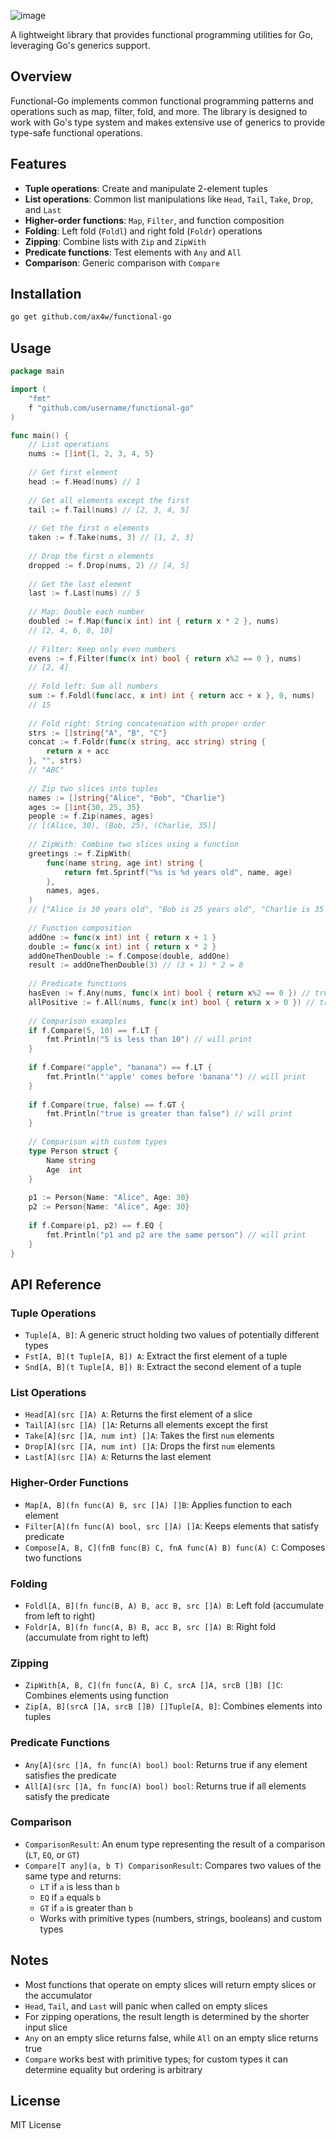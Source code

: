 ![image](https://github.com/user-attachments/assets/83629097-4ddd-4500-8837-2c8ca6fb4dc6)


A lightweight library that provides functional programming utilities for Go, leveraging Go's generics support.

## Overview

Functional-Go implements common functional programming patterns and operations such as map, filter, fold, and more. The library is designed to work with Go's type system and makes extensive use of generics to provide type-safe functional operations.

## Features

- **Tuple operations**: Create and manipulate 2-element tuples
- **List operations**: Common list manipulations like `Head`, `Tail`, `Take`, `Drop`, and `Last`
- **Higher-order functions**: `Map`, `Filter`, and function composition
- **Folding**: Left fold (`Foldl`) and right fold (`Foldr`) operations
- **Zipping**: Combine lists with `Zip` and `ZipWith`
- **Predicate functions**: Test elements with `Any` and `All`
- **Comparison**: Generic comparison with `Compare`

## Installation

```bash
go get github.com/ax4w/functional-go
```

## Usage

```go
package main

import (
    "fmt"
    f "github.com/username/functional-go"
)

func main() {
    // List operations
    nums := []int{1, 2, 3, 4, 5}
    
    // Get first element
    head := f.Head(nums) // 1
    
    // Get all elements except the first
    tail := f.Tail(nums) // [2, 3, 4, 5]
    
    // Get the first n elements
    taken := f.Take(nums, 3) // [1, 2, 3]
    
    // Drop the first n elements
    dropped := f.Drop(nums, 2) // [4, 5]
    
    // Get the last element
    last := f.Last(nums) // 5
    
    // Map: Double each number
    doubled := f.Map(func(x int) int { return x * 2 }, nums) 
    // [2, 4, 6, 8, 10]
    
    // Filter: Keep only even numbers
    evens := f.Filter(func(x int) bool { return x%2 == 0 }, nums) 
    // [2, 4]
    
    // Fold left: Sum all numbers
    sum := f.Foldl(func(acc, x int) int { return acc + x }, 0, nums) 
    // 15
    
    // Fold right: String concatenation with proper order
    strs := []string{"A", "B", "C"}
    concat := f.Foldr(func(x string, acc string) string { 
        return x + acc 
    }, "", strs) 
    // "ABC"
    
    // Zip two slices into tuples
    names := []string{"Alice", "Bob", "Charlie"}
    ages := []int{30, 25, 35}
    people := f.Zip(names, ages)
    // [(Alice, 30), (Bob, 25), (Charlie, 35)]
    
    // ZipWith: Combine two slices using a function
    greetings := f.ZipWith(
        func(name string, age int) string {
            return fmt.Sprintf("%s is %d years old", name, age)
        },
        names, ages,
    )
    // ["Alice is 30 years old", "Bob is 25 years old", "Charlie is 35 years old"]
    
    // Function composition
    addOne := func(x int) int { return x + 1 }
    double := func(x int) int { return x * 2 }
    addOneThenDouble := f.Compose(double, addOne)
    result := addOneThenDouble(3) // (3 + 1) * 2 = 8
    
    // Predicate functions
    hasEven := f.Any(nums, func(x int) bool { return x%2 == 0 }) // true
    allPositive := f.All(nums, func(x int) bool { return x > 0 }) // true
    
    // Comparison examples
    if f.Compare(5, 10) == f.LT {
        fmt.Println("5 is less than 10") // will print
    }
    
    if f.Compare("apple", "banana") == f.LT {
        fmt.Println("'apple' comes before 'banana'") // will print
    }
    
    if f.Compare(true, false) == f.GT {
        fmt.Println("true is greater than false") // will print
    }
    
    // Comparison with custom types
    type Person struct {
        Name string
        Age  int
    }
    
    p1 := Person{Name: "Alice", Age: 30}
    p2 := Person{Name: "Alice", Age: 30}
    
    if f.Compare(p1, p2) == f.EQ {
        fmt.Println("p1 and p2 are the same person") // will print
    }
}
```

## API Reference

### Tuple Operations

- `Tuple[A, B]`: A generic struct holding two values of potentially different types
- `Fst[A, B](t Tuple[A, B]) A`: Extract the first element of a tuple
- `Snd[A, B](t Tuple[A, B]) B`: Extract the second element of a tuple

### List Operations

- `Head[A](src []A) A`: Returns the first element of a slice
- `Tail[A](src []A) []A`: Returns all elements except the first
- `Take[A](src []A, num int) []A`: Takes the first `num` elements
- `Drop[A](src []A, num int) []A`: Drops the first `num` elements
- `Last[A](src []A) A`: Returns the last element

### Higher-Order Functions

- `Map[A, B](fn func(A) B, src []A) []B`: Applies function to each element
- `Filter[A](fn func(A) bool, src []A) []A`: Keeps elements that satisfy predicate
- `Compose[A, B, C](fnB func(B) C, fnA func(A) B) func(A) C`: Composes two functions

### Folding

- `Foldl[A, B](fn func(B, A) B, acc B, src []A) B`: Left fold (accumulate from left to right)
- `Foldr[A, B](fn func(A, B) B, acc B, src []A) B`: Right fold (accumulate from right to left)

### Zipping

- `ZipWith[A, B, C](fn func(A, B) C, srcA []A, srcB []B) []C`: Combines elements using function
- `Zip[A, B](srcA []A, srcB []B) []Tuple[A, B]`: Combines elements into tuples

### Predicate Functions

- `Any[A](src []A, fn func(A) bool) bool`: Returns true if any element satisfies the predicate
- `All[A](src []A, fn func(A) bool) bool`: Returns true if all elements satisfy the predicate

### Comparison

- `ComparisonResult`: An enum type representing the result of a comparison (`LT`, `EQ`, or `GT`)
- `Compare[T any](a, b T) ComparisonResult`: Compares two values of the same type and returns:
  - `LT` if `a` is less than `b`
  - `EQ` if `a` equals `b`
  - `GT` if `a` is greater than `b`
  - Works with primitive types (numbers, strings, booleans) and custom types

## Notes

- Most functions that operate on empty slices will return empty slices or the accumulator
- `Head`, `Tail`, and `Last` will panic when called on empty slices
- For zipping operations, the result length is determined by the shorter input slice
- `Any` on an empty slice returns false, while `All` on an empty slice returns true
- `Compare` works best with primitive types; for custom types it can determine equality but ordering is arbitrary

## License

MIT License